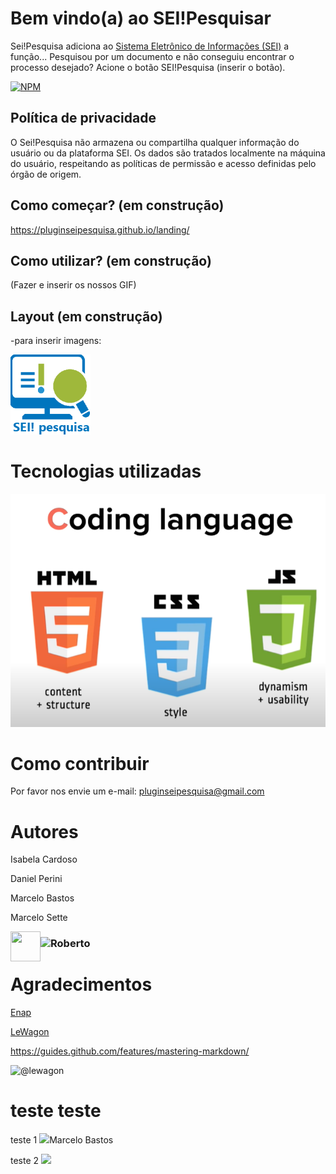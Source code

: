 # Bem vindo(a) ao SEI!Pesquisar
Sei!Pesquisa adiciona ao [Sistema Eletrônico de Informações (SEI)](https://softwarepublico.gov.br/social/sei) a função...
Pesquisou por um documento e não conseguiu encontrar o processo desejado? Acione o botão SEI!Pesquisa (inserir o botão).

[![NPM](https://img.shields.io/npm/l/react)](https://github.com/pluginseipesquisa/plugin/blob/add-license-1-improve-readme/LICENSE)

## Política de privacidade
O Sei!Pesquisa não armazena ou compartilha qualquer informação do usuário ou da plataforma SEI. Os dados são tratados localmente na máquina do usuário, respeitando as políticas de permissão e acesso definidas pelo órgão de origem.

## Como começar? (em construção)
https://pluginseipesquisa.github.io/landing/

## Como utilizar? (em construção)
(Fazer e inserir os nossos GIF)

## Layout (em construção)
-para inserir imagens:

![texto alternativo](https://github.com/pluginseipesquisa/plugin/blob/add-license-1-improve-readme/images/128.png)

# Tecnologias utilizadas
![texto alternativo](https://github.com/marcelo7bastos/landing_page_teste/blob/main/coding-language.png)

# Como contribuir 
Por favor nos envie um e-mail: pluginseipesquisa@gmail.com


# Autores
Isabela Cardoso

Daniel Perini

Marcelo Bastos

Marcelo Sette


<a href="Roberto 2"><img src="https://avatars.githubusercontent.com/u/178025?v=4" align="left" height="48" width="48" ></a>
### ![Roberto](https://github.com/RobertoBarros)


# Agradecimentos


[Enap](https://www.enap.gov.br/pt/)

[LeWagon](https://www.lewagon.com/pt-BR)

https://guides.github.com/features/mastering-markdown/

<img src="https://avatars.githubusercontent.com/u/5470001?s=64&amp;v=4" alt="@lewagon" size="32" height="32" width="32" data-view-component="true" class="avatar">



# teste teste

teste 1 <img src="https://avatars.githubusercontent.com/u/47831197?v=4" class="img-thumbnail" style="max-width: 32px" width="32" >Marcelo Bastos

teste 2 <img src="https://avatars.githubusercontent.com/u/47831197?v=4" class="img-thumbnail" style="max-width: 90px" width="90" ></a>
